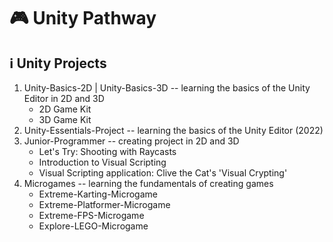 # :video_game: Unity Pathway

## :information_source: Unity Projects

1. Unity-Basics-2D | Unity-Basics-3D -- learning the basics of the Unity Editor in 2D and 3D
   - 2D Game Kit
   - 3D Game Kit
2. Unity-Essentials-Project -- learning the basics of the Unity Editor (2022)
3. Junior-Programmer -- creating project in 2D and 3D
   - Let's Try: Shooting with Raycasts
   - Introduction to Visual Scripting
   - Visual Scripting application: Clive the Cat's 'Visual Crypting'
4. Microgames -- learning the fundamentals of creating games
   - Extreme-Karting-Microgame
   - Extreme-Platformer-Microgame
   - Extreme-FPS-Microgame
   - Explore-LEGO-Microgame
